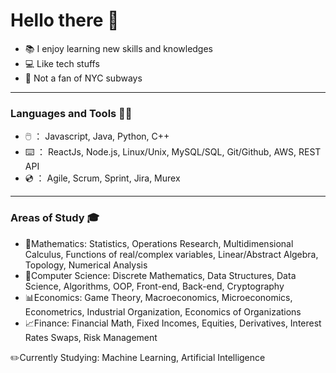 
# Hello there 👋

- :books: I enjoy learning new skills and knowledges
- :computer: Like tech stuffs
- :monorail: Not a fan of NYC subways

---

### Languages and Tools ✍🏻
- :computer_mouse: ： Javascript, Java, Python, C++
- :keyboard: ： ReactJs, Node.js, Linux/Unix, MySQL/SQL, Git/Github, AWS, REST API
- :cd: ： Agile, Scrum, Sprint, Jira, Murex

---

### Areas of Study 🎓
- :triangular_ruler:Mathematics: Statistics, Operations Research, Multidimensional Calculus, Functions of real/complex variables, Linear/Abstract Algebra, Topology, Numerical Analysis
- :mag_right:Computer Science: Discrete Mathematics,  Data Structures, Data Science, Algorithms, OOP, Front-end, Back-end, Cryptography
- :bar_chart:Economics: Game Theory, Macroeconomics, Microeconomics, Econometrics, Industrial Organization, Economics of Organizations
- :chart_with_upwards_trend:Finance: Financial Math, Fixed Incomes, Equities, Derivatives, Interest Rates Swaps, Risk Management

:pencil2:Currently Studying: Machine Learning, Artificial Intelligence
